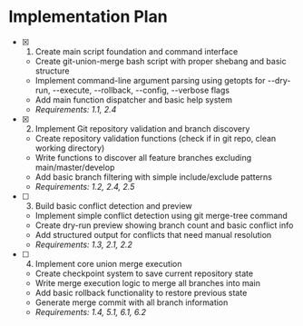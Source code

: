 # Implementation Plan

- [x] 1. Create main script foundation and command interface
  - Create git-union-merge bash script with proper shebang and basic structure
  - Implement command-line argument parsing using getopts for --dry-run, --execute, --rollback, --config, --verbose flags
  - Add main function dispatcher and basic help system
  - _Requirements: 1.1, 2.4_

- [x] 2. Implement Git repository validation and branch discovery
  - Create repository validation functions (check if in git repo, clean working directory)
  - Write functions to discover all feature branches excluding main/master/develop
  - Add basic branch filtering with simple include/exclude patterns
  - _Requirements: 1.2, 2.4, 2.5_

- [ ] 3. Build basic conflict detection and preview
  - Implement simple conflict detection using git merge-tree command
  - Create dry-run preview showing branch count and basic conflict info
  - Add structured output for conflicts that need manual resolution
  - _Requirements: 1.3, 2.1, 2.2_

- [ ] 4. Implement core union merge execution
  - Create checkpoint system to save current repository state
  - Write merge execution logic to merge all branches into main
  - Add basic rollback functionality to restore previous state
  - Generate merge commit with all branch information
  - _Requirements: 1.4, 5.1, 6.1, 6.2_